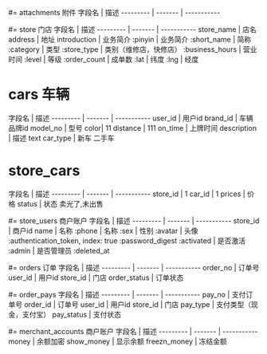 #= attachments 附件
字段名 | 描述
--------- | ------- | -----------

#= store 门店
字段名 | 描述
--------- | ------- | -----------
store_name | 店名
address | 地址
introduction | 业务简介
:pinyin | 业务简介
:short_name | 简称
:category | 类型
:store_type | 类别（维修店，快修店）
:business_hours | 营业时间
:level | 等级
:order_count | 成单数
:lat | 纬度
:lng | 经度

# cars 车辆
字段名 | 描述
--------- | ------- | -----------
user_id | 用户id
brand_id | 车辆品牌id
model_no | 型号
color| 11
distance | 111
on_time | 上牌时间
description | 描述 text
car_type | 新车 二手车

# store_cars
字段名 | 描述
--------- | ------- | -----------
store_id | 1
car_id | 1
prices | 价格
status | 状态 卖光了,未出售


#= store_users 商户账户
字段名 | 描述
--------- | ------- | -----------
store_id | 商户id
name | 名称
:phone | 名称
:sex | 性别
:avatar  | 头像
:authentication_token, index: true
:password_digest
:activated | 是否激活
:admin | 是否管理员
:deleted_at


#= orders 订单
字段名 | 描述
--------- | ------- | -----------
order_no | 订单号
user_id | 用户id
store_id | 门店
order_status | 订单状态


#= order_pays
字段名 | 描述
--------- | ------- | -----------
pay_no | 支付订单号
order_id | 订单号
user_id | 用户id
store_id | 门店
pay_type | 支付类型（现金，支付宝）
pay_status | 支付状态


#= merchant_accounts 商户账户
字段名 | 描述
--------- | ------- | -----------
money | 余额加密
show_money | 显示余额
freezn_money | 冻结金额